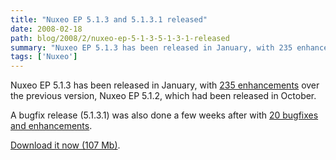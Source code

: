 ```yaml
---
title: "Nuxeo EP 5.1.3 and 5.1.3.1 released"
date: 2008-02-18
path: blog/2008/2/nuxeo-ep-5-1-3-5-1-3-1-released
summary: "Nuxeo EP 5.1.3 has been released in January, with 235 enhancements over the previous version, Nuxeo EP 5.1.2, which had been released in October."
tags: ['Nuxeo']
---
```


<p>Nuxeo EP 5.1.3 has been released in January, with <a href="http://jira.nuxeo.org/secure/ReleaseNote.jspa?projectId=10011&amp;styleName=Html&amp;version=10311">235 enhancements</a> over the previous version, Nuxeo EP 5.1.2, which had been released in October.</p><p>A bugfix release (5.1.3.1) was also done a few weeks after with <a href="http://jira.nuxeo.org/secure/ReleaseNote.jspa?projectId=10011&amp;styleName=Html&amp;version=10375">20 bugfixes and enhancements</a>.</p><p><a href="http://www.nuxeo.org/sections/downloads/">Download it now (107 Mb)</a>.</p> 

